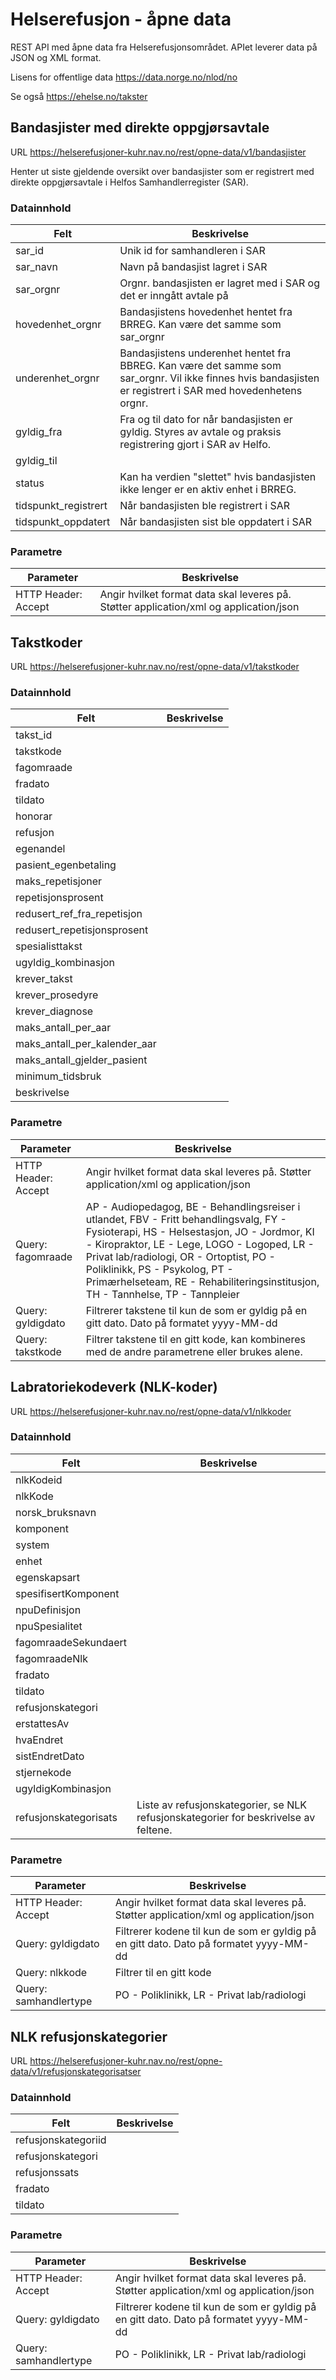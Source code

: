 # Helserefusjon - åpne data
REST API med åpne data fra Helserefusjonsområdet. APIet leverer data på JSON og XML format.  

Lisens for offentlige data https://data.norge.no/nlod/no

Se også https://ehelse.no/takster

## Bandasjister med direkte oppgjørsavtale
URL https://helserefusjoner-kuhr.nav.no/rest/opne-data/v1/bandasjister

Henter ut siste gjeldende oversikt over bandasjister som er registrert med direkte oppgjørsavtale i Helfos Samhandlerregister (SAR).

### Datainnhold
Felt | Beskrivelse
-----|------------
sar_id |Unik id for samhandleren i SAR 
sar_navn |Navn på bandasjist lagret i SAR 
sar_orgnr |Orgnr. bandasjisten er lagret med i SAR og det er inngått avtale på 
hovedenhet_orgnr |Bandasjistens hovedenhet hentet fra BRREG. Kan være det samme som sar_orgnr
underenhet_orgnr |Bandasjistens underenhet hentet fra BBREG. Kan være det samme som sar_orgnr. Vil ikke finnes hvis bandasjisten er registrert i SAR med hovedenhetens orgnr.
gyldig_fra |Fra og til dato for når bandasjisten er gyldig. Styres av avtale og praksis registrering gjort i SAR av Helfo. 
gyldig_til | 
status |Kan ha verdien "slettet" hvis bandasjisten ikke lenger er en aktiv enhet i BRREG.
tidspunkt_registrert |Når bandasjisten ble registrert i SAR 
tidspunkt_oppdatert |Når bandasjisten sist ble oppdatert i SAR 

### Parametre
Parameter | Beskrivelse
-----|------------
HTTP Header: Accept| Angir hvilket format data skal leveres på. Støtter application/xml og application/json

## Takstkoder
URL https://helserefusjoner-kuhr.nav.no/rest/opne-data/v1/takstkoder

### Datainnhold
Felt | Beskrivelse
-----|------------
takst_id |
takstkode |
fagomraade |
fradato |
tildato |
honorar |
refusjon |
egenandel |
pasient_egenbetaling |
maks_repetisjoner |
repetisjonsprosent |
redusert_ref_fra_repetisjon |
redusert_repetisjonsprosent |
spesialisttakst |
ugyldig_kombinasjon |
krever_takst |
krever_prosedyre |
krever_diagnose |
maks_antall_per_aar |
maks_antall_per_kalender_aar |
maks_antall_gjelder_pasient |
minimum_tidsbruk |
beskrivelse |


### Parametre
Parameter | Beskrivelse
-----|------------
HTTP Header: Accept| Angir hvilket format data skal leveres på. Støtter application/xml og application/json
Query: fagomraade | AP - Audiopedagog, BE - Behandlingsreiser i utlandet, FBV - Fritt behandlingsvalg, FY - Fysioterapi, HS - Helsestasjon, JO - Jordmor, KI - Kiropraktor, LE - Lege, LOGO - Logoped, LR - Privat lab/radiologi, OR - Ortoptist, PO - Poliklinikk, PS - Psykolog, PT - Primærhelseteam, RE - Rehabiliteringsinstitusjon, TH - Tannhelse, TP - Tannpleier
Query: gyldigdato | Filtrerer takstene til kun de som er gyldig på en gitt dato. Dato på formatet  yyyy-MM-dd
Query: takstkode | Filtrer takstene til en gitt kode, kan kombineres med de andre parametrene eller brukes alene.


## Labratoriekodeverk (NLK-koder)
URL https://helserefusjoner-kuhr.nav.no/rest/opne-data/v1/nlkkoder

### Datainnhold
Felt | Beskrivelse
-----|------------
nlkKodeid |
nlkKode |
norsk_bruksnavn |
komponent |
system |
enhet |
egenskapsart |
spesifisertKomponent |
npuDefinisjon |
npuSpesialitet |
fagomraadeSekundaert |
fagomraadeNlk |
fradato |
tildato |
refusjonskategori |
erstattesAv |
hvaEndret |
sistEndretDato |
stjernekode |
ugyldigKombinasjon |
refusjonskategorisats | Liste av refusjonskategorier, se NLK refusjonskategorier for beskrivelse av feltene.


### Parametre
Parameter | Beskrivelse
-----|------------
HTTP Header: Accept| Angir hvilket format data skal leveres på. Støtter application/xml og application/json
Query: gyldigdato | Filtrerer kodene til kun de som er gyldig på en gitt dato. Dato på formatet  yyyy-MM-dd
Query: nlkkode | Filtrer til en gitt kode
Query: samhandlertype | PO - Poliklinikk, LR - Privat lab/radiologi


## NLK refusjonskategorier
URL https://helserefusjoner-kuhr.nav.no/rest/opne-data/v1/refusjonskategorisatser

### Datainnhold
Felt | Beskrivelse
-----|------------
refusjonskategoriid |
refusjonskategori |
refusjonssats |
fradato |
tildato |


### Parametre
Parameter | Beskrivelse
-----|------------
HTTP Header: Accept| Angir hvilket format data skal leveres på. Støtter application/xml og application/json
Query: gyldigdato | Filtrerer kodene til kun de som er gyldig på en gitt dato. Dato på formatet  yyyy-MM-dd
Query: samhandlertype | PO - Poliklinikk, LR - Privat lab/radiologi




